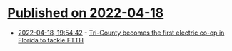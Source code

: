 # [Published on 2022-04-18](index.md)

* [2022-04-18, 19:54:42](https://news.ycombinator.com/item?id=31075626) - [Tri-County becomes the first electric co-op in Florida to tackle FTTH](https://www.fiercetelecom.com/broadband/tri-county-becomes-first-electric-co-op-florida-tackle-ftth)
